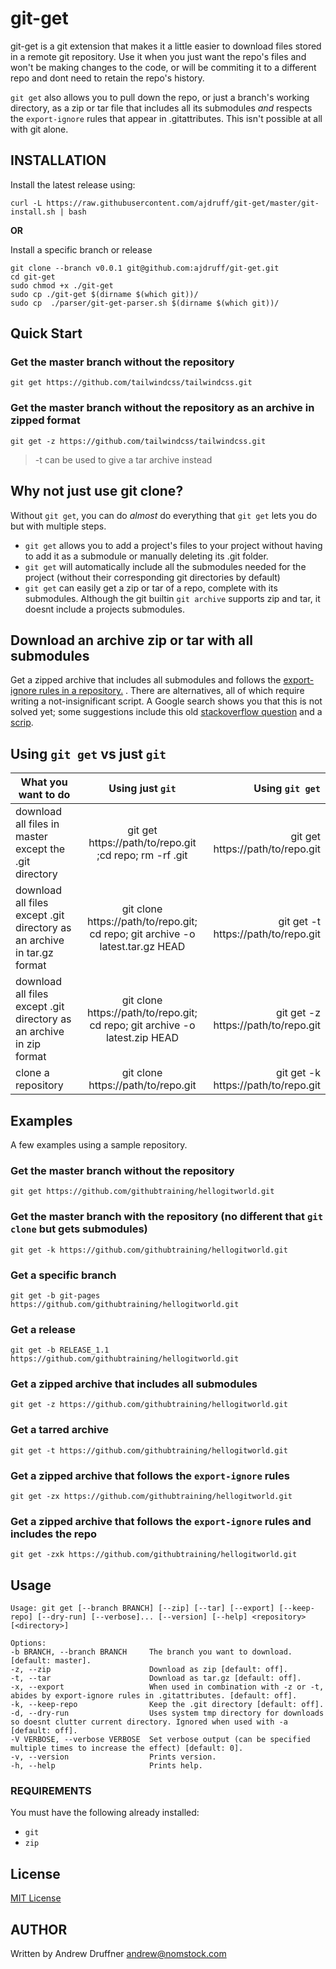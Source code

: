 # git-get

git-get is a git extension that makes it a little easier to download files stored in a remote git repository. Use it when you just want the repo's files and won't be making changes to the code, or will be commiting it to a different repo and dont need to retain the repo's history.

`git get` also allows you to pull down the repo, or just a branch's working directory, as a zip or tar file that includes all its submodules *and* respects the `export-ignore` rules that appear in .gitattributes. This isn't possible at all with git alone.
## INSTALLATION

Install the latest release using:

    curl -L https://raw.githubusercontent.com/ajdruff/git-get/master/git-install.sh | bash

**OR**

Install a specific branch or release

    git clone --branch v0.0.1 git@github.com:ajdruff/git-get.git
    cd git-get
    sudo chmod +x ./git-get
    sudo cp ./git-get $(dirname $(which git))/
    sudo cp  ./parser/git-get-parser.sh $(dirname $(which git))/

## Quick Start

### Get the master branch without the repository

    git get https://github.com/tailwindcss/tailwindcss.git

### Get the master branch without the repository as an archive in zipped format

    git get -z https://github.com/tailwindcss/tailwindcss.git

> -t can be used to give a tar archive instead


## Why not just use git clone?

Without `git get`, you can do *almost* do everything that `git get` lets you do but with multiple steps.

* `git get` allows you to add a project's files to your project without having to add it as a submodule or manually deleting its .git folder.
* `git get`  will automatically include all the submodules needed for the project (without their corresponding git directories by default)
* `git get`  can easily get a zip or tar of a repo, complete with its submodules. Although the git builtin `git archive` supports zip and tar, it doesnt include a projects submodules.

## Download an archive zip or tar with all submodules

 Get a zipped archive that includes all submodules and follows the [export-ignore rules in a repository.](https://git-scm.com/docs/gitattributes) . There are alternatives, all of which require writing a not-insignificant script. A Google search shows you that this is not solved yet; some suggestions include this old  [stackoverflow question](https://stackoverflow.com/questions/5482544/how-can-i-use-git-archive-to-include-submodules-from-a-bare-repository) and a [scrip](https://ttboj.wordpress.com/2015/07/23/git-archive-with-submodules-and-tar-magic/).




## Using `git get` vs just `git`


| What you want to do |      Using just `git`   |  Using `git get` |
|----------|:-------------:|------:|
| download all files in master except the .git directory | git get https://path/to/repo.git ;cd repo; rm -rf .git|git get  https://path/to/repo.git
| download all files except .git directory  as an archive in tar.gz format | git clone https://path/to/repo.git; cd repo;  git archive -o latest.tar.gz HEAD |  git get -t https://path/to/repo.git
| download all files except .git directory as an archive in zip format | git clone https://path/to/repo.git; cd repo;  git archive -o latest.zip HEAD |  git get -z https://path/to/repo.git
| clone a repository| git clone https://path/to/repo.git | git get -k https://path/to/repo.git|

## Examples

A few examples using a sample repository.

### Get the master branch without the repository

    git get https://github.com/githubtraining/hellogitworld.git

### Get the master branch **with** the repository (no different that `git clone` but gets submodules)

    git get -k https://github.com/githubtraining/hellogitworld.git

### Get a specific branch

    git get -b git-pages https://github.com/githubtraining/hellogitworld.git

### Get a release

    git get -b RELEASE_1.1  https://github.com/githubtraining/hellogitworld.git

### Get a zipped archive that includes all submodules

    git get -z https://github.com/githubtraining/hellogitworld.git

### Get a tarred archive

    git get -t https://github.com/githubtraining/hellogitworld.git

### Get a zipped archive that follows the `export-ignore` rules

    git get -zx https://github.com/githubtraining/hellogitworld.git

### Get a zipped archive that follows the `export-ignore` rules and includes the repo

    git get -zxk https://github.com/githubtraining/hellogitworld.git

## Usage

    Usage: git get [--branch BRANCH] [--zip] [--tar] [--export] [--keep-repo] [--dry-run] [--verbose]... [--version] [--help] <repository> [<directory>]

    Options:
    -b BRANCH, --branch BRANCH     The branch you want to download. [default: master].
    -z, --zip                      Download as zip [default: off].
    -t, --tar                      Download as tar.gz [default: off].
    -x, --export                   When used in combination with -z or -t, abides by export-ignore rules in .gitattributes. [default: off].
    -k, --keep-repo                Keep the .git directory [default: off].
    -d, --dry-run                  Uses system tmp directory for downloads so doesnt clutter current directory. Ignored when used with -a [default: off].
    -V VERBOSE, --verbose VERBOSE  Set verbose output (can be specified multiple times to increase the effect) [default: 0].
    -v, --version                  Prints version.
    -h, --help                     Prints help.

### REQUIREMENTS

You must have the following already installed:

* `git`
* `zip`

## License

[MIT License](https://github.com/ajdruff/git-get/blob/master/LICENSE)


## AUTHOR

Written by Andrew Druffner andrew@nomstock.com
